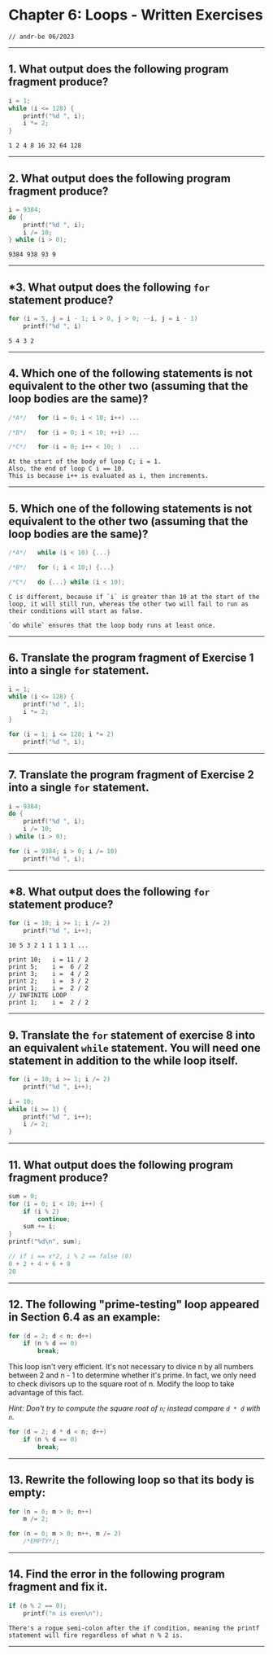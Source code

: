 # Chapter 6: Loops - Written Exercises
`// andr-be 06/2023`
***
## 1. What output does the following program fragment produce?
```C
i = 1;
while (i <= 128) {
    printf("%d ", i);
    i *= 2;
}
```
    1 2 4 8 16 32 64 128
***
## 2. What output does the following program fragment produce?
```C
i = 9384;
do {
    printf("%d ", i);
    i /= 10;
} while (i > 0);
```
    9384 938 93 9
***
## *3. What output does the following `for` statement produce?
```C
for (i = 5, j = i - 1; i > 0, j > 0; --i, j = i - 1)
    printf("%d ", i)
```
    5 4 3 2    
***
## 4. Which one of the following statements is not equivalent to the other two (assuming that the loop bodies are the same)?
```C
/*A*/   for (i = 0; i < 10; i++) ...

/*B*/   for (i = 0; i < 10; ++i) ...

/*C*/   for (i = 0; i++ < 10; )  ...
```
    At the start of the body of loop C; i = 1.
    Also, the end of loop C i == 10.
    This is because i++ is evaluated as i, then increments.
***
## 5. Which one of the following statements is not equivalent to the other two (assuming that the loop bodies are the same)?
```C
/*A*/   while (i < 10) {...}

/*B*/   for (; i < 10;) {...}

/*C*/   do {...} while (i < 10);
```
    C is different, because if `i` is greater than 10 at the start of the loop, it will still run, whereas the other two will fail to run as their conditions will start as false.

    `do while` ensures that the loop body runs at least once.
***
## 6. Translate the program fragment of Exercise 1 into a single `for` statement.
```C
i = 1;
while (i <= 128) {
    printf("%d ", i);
    i *= 2;
}
```
```C
for (i = 1; i <= 128; i *= 2)
    printf("%d ", i);
```
***
## 7. Translate the program fragment of Exercise 2 into a single `for` statement.
```C
i = 9384;
do {
    printf("%d ", i);
    i /= 10;
} while (i > 0);
```
```C
for (i = 9384; i > 0; i /= 10)
    printf("%d ", i);
```
***
## *8. What output does the following `for` statement produce?
```C
for (i = 10; i >= 1; i /= 2)
    printf("%d ", i++);
```
    10 5 3 2 1 1 1 1 1 ...

    print 10;   i = 11 / 2
    print 5;    i =  6 / 2
    print 3;    i =  4 / 2
    print 2;    i =  3 / 2
    print 1;    i =  2 / 2
    // INFINITE LOOP
    print 1;    i =  2 / 2

***
## 9. Translate the `for` statement of exercise 8 into an equivalent `while` statement. You will need one statement in addition to the while loop itself.
```C
for (i = 10; i >= 1; i /= 2)
    printf("%d ", i++);
```
```C
i = 10;
while (i >= 1) {
    printf("%d ", i++);
    i /= 2;
}
```
***
## 11. What output does the following program fragment produce?
```C
sum = 0;
for (i = 0; i < 10; i++) {
    if (i % 2)  
        continue;
    sum += i;
}
printf("%d\n", sum);
```
```C
// if i == x*2, i % 2 == false (0)
0 + 2 + 4 + 6 + 8
20
```
***
## 12. The following "prime-testing" loop appeared in Section 6.4 as an example:
```C
for (d = 2; d < n; d++)
    if (n % d == 0)
        break;
```
This loop isn't very efficient. It's not necessary to divice n by all numbers between 2 and n - 1 to determine whether it's prime. In fact, we only need to check divisors up to the square root of n. Modify the loop to take advantage of this fact. 

*Hint: Don't try to compute the square root of `n`; instead compare `d * d` with `n`.*

```C
for (d = 2; d * d < n; d++)
    if (n % d == 0)
        break;
```
***
## 13. Rewrite the following loop so that its body is empty:
```C
for (n = 0; m > 0; n++)
    m /= 2;
```
```C
for (n = 0; m > 0; n++, m /= 2)
    /*EMPTY*/;
```
***
## 14. Find the error in the following program fragment and fix it.
```C
if (n % 2 == 0);
    printf("n is even\n");
```
    There's a rogue semi-colon after the if condition, meaning the printf statement will fire regardless of what n % 2 is.
***